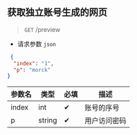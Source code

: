 ## 获取独立账号生成的网页

> `GET` /preview 

- 请求参数
  `json`

```json
 {
  "index": "1",
  "p": "morck"
}
```

| 参数名      | 类型     | 必填  | 描述   |
|----------|--------|-----|------|
| index    | int    | ✔︎  | 账号的序号   |
| p        | string | ✔︎  | 用户访问密码 |
